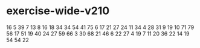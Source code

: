 # exercise-wide-v210
16
5
39
7
13
8
16
18
34
34
54
41
75
6
17
21
27
24
11
34
4
28
31
9
19
10
71
79
56
17
51
19
40
24
27
59
66
3
30
68
21
46
6
22
27
4
19
7
11
20
36
22
14
19
54
54
22
